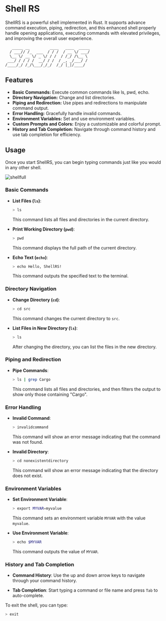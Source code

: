 # Shell RS
ShellRS is a powerful shell implemented in Rust. It supports advance command execution, piping, redirection, and this enhanced shell properly handle opening applications, executing commands with elevated privileges, and improving the overall user experience.

```
   _____ __         ____   ____  _____    
  / ___// /_  ___  / / /  / __ \/ ___/    
  \__ \/ __ \/ _ \/ / /  / /_/ /\__ \     
 ___/ / / / /  __/ / /  / _, _/___/ /     
/____/_/ /_/\___/_/_/  /_/ |_|/____/      
```

## Features

- **Basic Commands:** Execute common commands like ls, pwd, echo.
- **Directory Navigation:** Change and list directories.
- **Piping and Redirection:** Use pipes and redirections to manipulate command output.
- **Error Handling:** Gracefully handle invalid commands.
- **Environment Variables:** Set and use environment variables.
- **Custom Prompts and Colors:** Enjoy a customizable and colorful prompt.
- **History and Tab Completion:** Navigate through command history and use tab completion for efficiency.

## Usage
Once you start ShellRS, you can begin typing commands just like you would in any other shell.

![shellfull](https://github.com/JeninSutradhar/ShellRS/assets/111521642/e6558dad-4a77-43b5-9ae8-e46b72b5798c)

### Basic Commands

- **List Files (`ls`)**:
    ```sh
    > ls
    ```
    This command lists all files and directories in the current directory.

- **Print Working Directory (`pwd`)**:
    ```sh
    > pwd
    ```
    This command displays the full path of the current directory.

- **Echo Text (`echo`)**:
    ```sh
    > echo Hello, ShellRS!
    ```
    This command outputs the specified text to the terminal.

### Directory Navigation

- **Change Directory (`cd`)**:
    ```sh
    > cd src
    ```
    This command changes the current directory to `src`.

- **List Files in New Directory (`ls`)**:
    ```sh
    > ls
    ```
    After changing the directory, you can list the files in the new directory.

### Piping and Redirection

- **Pipe Commands**:
    ```sh
    > ls | grep Cargo
    ```
    This command lists all files and directories, and then filters the output to show only those containing "Cargo".

### Error Handling

- **Invalid Command**:
    ```sh
    > invalidcommand
    ```
    This command will show an error message indicating that the command was not found.

- **Invalid Directory**:
    ```sh
    > cd nonexistentdirectory
    ```
    This command will show an error message indicating that the directory does not exist.

### Environment Variables

- **Set Environment Variable**:
    ```sh
    > export MYVAR=myvalue
    ```
    This command sets an environment variable `MYVAR` with the value `myvalue`.

- **Use Environment Variable**:
    ```sh
    > echo $MYVAR
    ```
    This command outputs the value of `MYVAR`.


### History and Tab Completion

- **Command History**:
    Use the up and down arrow keys to navigate through your command history.

- **Tab Completion**:
    Start typing a command or file name and press `Tab` to auto-complete.

To exit the shell, you can type:

```sh
> exit
